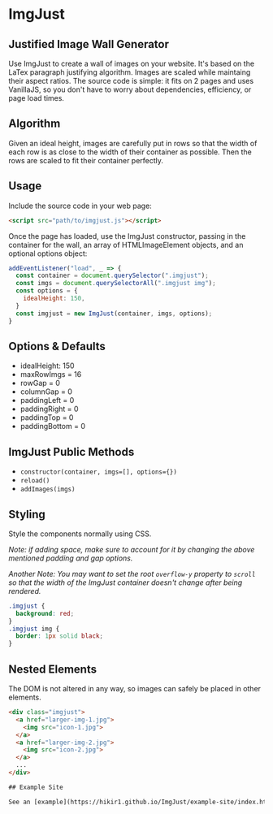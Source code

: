# ImgJust
## Justified Image Wall Generator
Use ImgJust to create a wall of images on your website.
It's based on the LaTex paragraph justifying algorithm.
Images are scaled while maintaing their aspect ratios.
The source code is simple: it fits on 2 pages and uses
VanillaJS, so you don't have to worry about dependencies,
efficiency, or page load times.

## Algorithm

Given an ideal height, images are carefully put in rows
so that the width of each row is as close to the width of their
container as possible. Then the rows are scaled to fit their
container perfectly.

## Usage

Include the source code in your web page:
```html
<script src="path/to/imgjust.js"></script>
```

Once the page has loaded, use the ImgJust constructor,
passing in the container for the wall, an array
of HTMLImageElement objects, and an optional options object:
```js
addEventListener("load", _ => {
  const container = document.querySelector(".imgjust");
  const imgs = document.querySelectorAll(".imgjust img");
  const options = {
    idealHeight: 150,
  }
  const imgjust = new ImgJust(container, imgs, options);
}
```

## Options & Defaults

- idealHeight: 150
- maxRowImgs = 16
- rowGap = 0
- columnGap = 0
- paddingLeft = 0
- paddingRight = 0
- paddingTop = 0
- paddingBottom = 0

## ImgJust Public Methods

- `constructor(container, imgs=[], options={})`
- `reload()`
- `addImages(imgs)`

## Styling

Style the components normally using CSS.

*Note: if adding space, make sure to account for
it by changing the above mentioned padding and gap options.*

*Another Note: You may want to set the root `overflow-y`
property to `scroll` so that the width of the ImgJust
container doesn't change after being rendered.*

```css
.imgjust {
  background: red;
}
.imgjust img {
  border: 1px solid black;
}
```

## Nested Elements

The DOM is not altered in any way,
so images can safely be placed in other
elements.

```html
<div class="imgjust">
  <a href="larger-img-1.jpg">
    <img src="icon-1.jpg">
  </a>
  <a href="larger-img-2.jpg">
    <img src="icon-2.jpg">
  </a>
  ...
</div>

## Example Site

See an [example](https://hikir1.github.io/ImgJust/example-site/index.html).
